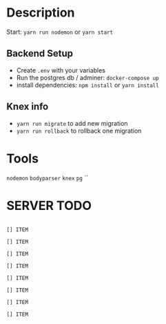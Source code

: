 # Description
Start: `yarn run nodemon` or `yarn start`


## Backend Setup
* Create `.env` with your variables
* Run the postgres db / adminer:  `docker-compose up`
* install dependencies: `npm install` or `yarn install`

## Knex info
* `yarn run migrate` to add new migration
* `yarn run rollback` to rollback one migration


# Tools
`nodemon`
`bodyparser`
`knex`
`pg`
``
# SERVER TODO
```

[] ITEM

[] ITEM

[] ITEM

[] ITEM

[] ITEM

[] ITEM

[] ITEM

[] ITEM

```